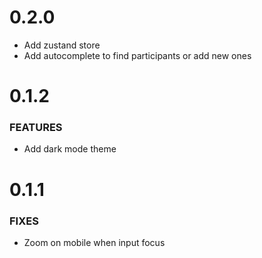 # 0.2.0

- Add zustand store
- Add autocomplete to find participants or add new ones

# 0.1.2

### FEATURES

- Add dark mode theme

# 0.1.1

### FIXES

- Zoom on mobile when input focus
